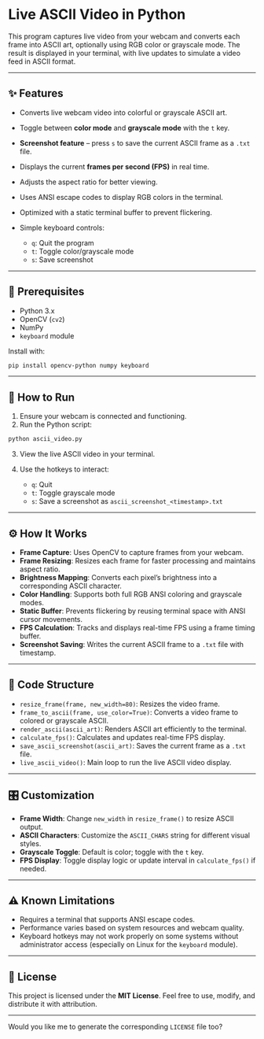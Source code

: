 # Live ASCII Video in Python

This program captures live video from your webcam and converts each frame into ASCII art, optionally using RGB color or grayscale mode. The result is displayed in your terminal, with live updates to simulate a video feed in ASCII format.

---

## ✨ Features

* Converts live webcam video into colorful or grayscale ASCII art.
* Toggle between **color mode** and **grayscale mode** with the `t` key.
* **Screenshot feature** – press `s` to save the current ASCII frame as a `.txt` file.
* Displays the current **frames per second (FPS)** in real time.
* Adjusts the aspect ratio for better viewing.
* Uses ANSI escape codes to display RGB colors in the terminal.
* Optimized with a static terminal buffer to prevent flickering.
* Simple keyboard controls:

  * `q`: Quit the program
  * `t`: Toggle color/grayscale mode
  * `s`: Save screenshot

---

## 🧰 Prerequisites

* Python 3.x
* OpenCV (`cv2`)
* NumPy
* `keyboard` module

Install with:

```bash
pip install opencv-python numpy keyboard
```

---

## 🚀 How to Run

1. Ensure your webcam is connected and functioning.
2. Run the Python script:

```bash
python ascii_video.py
```

3. View the live ASCII video in your terminal.
4. Use the hotkeys to interact:

   * `q`: Quit
   * `t`: Toggle grayscale mode
   * `s`: Save a screenshot as `ascii_screenshot_<timestamp>.txt`

---

## ⚙️ How It Works

* **Frame Capture**: Uses OpenCV to capture frames from your webcam.
* **Frame Resizing**: Resizes each frame for faster processing and maintains aspect ratio.
* **Brightness Mapping**: Converts each pixel’s brightness into a corresponding ASCII character.
* **Color Handling**: Supports both full RGB ANSI coloring and grayscale modes.
* **Static Buffer**: Prevents flickering by reusing terminal space with ANSI cursor movements.
* **FPS Calculation**: Tracks and displays real-time FPS using a frame timing buffer.
* **Screenshot Saving**: Writes the current ASCII frame to a `.txt` file with timestamp.

---

## 📁 Code Structure

* `resize_frame(frame, new_width=80)`: Resizes the video frame.
* `frame_to_ascii(frame, use_color=True)`: Converts a video frame to colored or grayscale ASCII.
* `render_ascii(ascii_art)`: Renders ASCII art efficiently to the terminal.
* `calculate_fps()`: Calculates and updates real-time FPS display.
* `save_ascii_screenshot(ascii_art)`: Saves the current frame as a `.txt` file.
* `live_ascii_video()`: Main loop to run the live ASCII video display.

---

## 🎛️ Customization

* **Frame Width**: Change `new_width` in `resize_frame()` to resize ASCII output.
* **ASCII Characters**: Customize the `ASCII_CHARS` string for different visual styles.
* **Grayscale Toggle**: Default is color; toggle with the `t` key.
* **FPS Display**: Toggle display logic or update interval in `calculate_fps()` if needed.

---

## ⚠️ Known Limitations

* Requires a terminal that supports ANSI escape codes.
* Performance varies based on system resources and webcam quality.
* Keyboard hotkeys may not work properly on some systems without administrator access (especially on Linux for the `keyboard` module).

---

## 📄 License

This project is licensed under the **MIT License**.
Feel free to use, modify, and distribute it with attribution.

---

Would you like me to generate the corresponding `LICENSE` file too?
